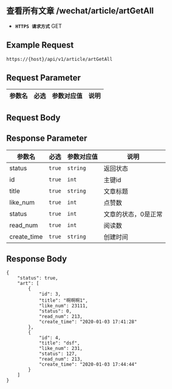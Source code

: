 ## 查看所有文章 /wechat/article/artGetAll

- **`HTTPS 请求方式`** GET

## Example Request
```
https://{host}/api/v1/article/artGetAll
```

## Request Parameter

| 参数名       | 必选   | 参数对应值 | 说明                  |
| ------------ | ------ | ---------- | --------------------|



## Request Body

## Response Parameter

| 参数名              | 必选   | 参数对应值 | 说明                              |
| ------------------- | ------ | ---------- | --------------------------------|
| status              | `true` | `string `  | 返回状态                         |
| id                  | `true` | `int    `  | 主键id                          |
| title               | `true` | `string`   | 文章标题                         |
| like_num            | `true` | `int`      | 点赞数                           |
| status              | `true` | `int`      | 文章的状态，0是正常               |
| read_num            | `true` | `int`      | 阅读数                           |
| create_time         | `true` | `string`   | 创建时间                         |


## Response Body

```
{
    "status": true,
    "art": [
        {
            "id": 3,
            "title": "啊啊啊1",
            "like_num": 23111,
            "status": 0,
            "read_num": 213,
            "create_time": "2020-01-03 17:41:28"
        },
        {
            "id": 4,
            "title": "dsf",
            "like_num": 231,
            "status": 127,
            "read_num": 213,
            "create_time": "2020-01-03 17:44:44"
        }
    ]
}
```

